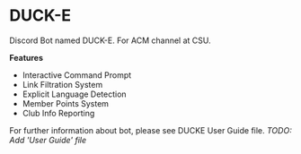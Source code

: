# DUCK-E
Discord Bot named DUCK-E. For ACM channel at CSU. 

**Features**
- Interactive Command Prompt
- Link Filtration System
- Explicit Language Detection
- Member Points System
- Club Info Reporting

For further information about bot, please see DUCKE User Guide file.
*TODO: Add 'User Guide' file*
